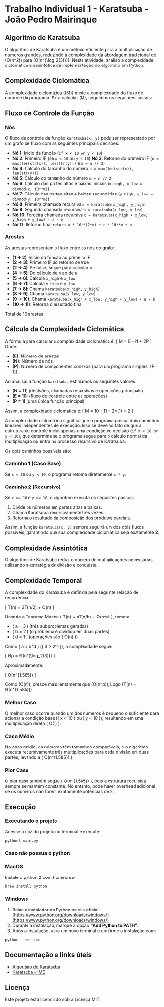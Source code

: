 # Trabalho Individual 1 - Karatsuba - João Pedro Mairinque

## Algoritmo de Karatsuba

O algoritmo de Karatsuba é um método eficiente para a multiplicação de números grandes, reduzindo a complexidade da abordagem tradicional de \(O(n^2)\) para \(O(n^{\log_2(3)})\). Nesta atividade, analiso a complexidade ciclomática e assintótica da implementação do algoritmo em Python.

## Complexidade Ciclomática

A complexidade ciclomática (\(M\)) mede a complexidade do fluxo de controle do programa. Para calcular \(M\), seguimos os seguintes passos:

## Fluxo de Controle da Função

### Nós

O fluxo de controle da função `karatsuba(x, y)` pode ser representado por um grafo de fluxo com as seguintes principais decisões:

- **Nó 1**: Início da função (`if x < 10 or y < 10`)
- **Nó 2**: Primeiro IF (se `x < 10` ou `y < 10`)
  **Nó 3**: Retorno do primeiro IF (`n = max(len(str(x)), len(str(y)))` e `m = n // 2`)
- **Nó 4**: Cálculo do tamanho do número `n = max(len(str(x)), len(str(y)))`
- **Nó 5**: Cálculo do tamanho do número `m = n // 2`
- **Nó 6**: Cálculo das partes altas e baixas iniciais (`x_high, x_low = divmod(x, 10**m)`)
- **Nó 7**: Cálculo das partes altas e baixas secundárias (`y_high, y_low = divmod(y, 10**m)`)
- **Nó 8**: Primeira chamada recursiva `a = karatsuba(x_high, y_high)`
- **Nó 9**: Segunda chamada recursiva `b = karatsuba(x_low, y_low)`
- **Nó 10**: Terceira chamada recursiva `c = karatsuba(x_high + x_low, y_high + y_low) - a - b`
- **Nó 11**: Retorno final `return a * 10**(2*m) + c * 10**m + b`

### Arestas

As arestas representam o fluxo entre os nós do grafo:

- **(1 → 2)**: Início da função ao primeiro IF
- **(2 → 3)**: Primeiro IF ao retorno se true
- **(2 → 4)**: Se false, segue para calcular `n`
- **(4 → 5)**: Do cálculo de `m` ao de `n`
- **(5 → 6)**: Calcula `x_high` e `x_low`
- **(6 → 7)**: Calcula `y_high` e `y_low`
- **(7 → 8)**: Chama `karatsuba(x_high, y_high)`
- **(8 → 9)**: Chama `karatsuba(x_low, y_low)`
- **(9 → 10)**: Chama `karatsuba(x_high + x_low, y_high + y_low) - a - b`
- **(10 → 11)**: Retorna o resultado final

Total de 10 arestas

## Cálculo da Complexidade Ciclomática

A fórmula para calcular a complexidade ciclomática é:
\[
M = E - N + 2P
\]
Onde:

- **\(E\)**: Número de arestas
- **\(N\)**: Número de nós
- **\(P\)**: Número de componentes conexos (para um programa simples, \(P = 1\))

Ao analisar a função `karatsuba`, estimamos os seguintes valores:

- **\(N = 11\)** (decisões, chamadas recursivas e operações principais)
- **\(E = 10\)** (fluxo de controle entre as operações)
- **\(P = 1\)** (uma única função principal)

Assim, a complexidade ciclomática é:
\[
M = 10 - 11 + 2\*(1) = 2
\]

A complexidade ciclomática significa que o programa possui dois caminhos lineares independentes de execução. Isso se deve ao fato de que a estrutura de controle inclui apenas uma condição de decisão (`if x < 10 or y < 10`), que determina se o programa segue para o cálculo normal da multiplicação ou entra no processo recursivo de Karatsuba.

Os dois caminhos possíveis são:

### Caminho 1 (Caso Base)

Se `x < 10` ou `y < 10`, o programa retorna diretamente `x * y`.

### Caminho 2 (Recursivo)

Se `x >= 10` e `y >= 10`, o algoritmo executa os seguintes passos:

1. Divide os números em partes altas e baixas.
2. Chama Karatsuba recursivamente três vezes.
3. Retorna o resultado da composição dos produtos parciais.

Assim, a função `karatsuba(x, y)` sempre seguirá um dos dois fluxos possíveis, garantindo que sua complexidade ciclomática seja exatamente **2**.

## Complexidade Assintótica

O algoritmo de Karatsuba reduz o número de multiplicações necessárias utilizando a estratégia de divisão e conquista.

## Complexidade Temporal

A complexidade do Karatsuba é definida pela seguinte relação de recorrência:

\[
T(n) = 3T(n/2) + O(n)
\]

Usando o Teorema Mestre \( T(n) = aT(n/b) + O(n^d) \), temos:

- \( a = 3 \) (três subproblemas gerados)
- \( b = 2 \) (o problema é dividido em duas partes)
- \( d = 1 \) (operações são \( O(n) \))

Como \( a > b^d \) (\( 3 > 2^1 \)), a complexidade segue:

\[
Θp = Θ(n^{\log_2(3)})
\]

Aproximadamente:

\[
Θ(n^{1.585})
\]

Como \(O(n)\), cresce mais lentamente que \(O(n^p)\), Logo \(T(n) = Θ(n^{1.585})\)

### Melhor Caso

O melhor caso ocorre quando um dos números é pequeno o suficiente para acionar a condição base (\( x < 10 \) ou \( y < 10 \)), resultando em uma multiplicação direta \( O(1) \).

### Caso Médio

No caso médio, os números têm tamanhos comparáveis, e o algoritmo executa recursivamente três multiplicações para cada divisão em duas partes, levando a \( O(n^{1.585}) \).

### Pior Caso

O pior caso também segue \( O(n^{1.585}) \), pois a estrutura recursiva sempre se mantém constante. No entanto, pode haver overhead adicional se os números não forem exatamente potências de 2.

## Execução

### Executando o projeto

Acesse a raiz do projeto no terminal e execute:

```bash
python3 main.py
```

### Caso não possua o python

### MacOS

Instale o python 3 com Homebrew

```bash
brew install python
```

### Windows

1. Baixe o instalador do Python no site oficial:  
   [https://www.python.org/downloads/windows/](https://www.python.org/downloads/windows/)
2. Durante a instalação, marque a opção **"Add Python to PATH"**.
3. Após a instalação, abra um novo terminal e confirme a instalação com:

```bash
python --version
```

## Documentação e links úteis

- [Algoritmo de Karatsuba](https://pt.wikipedia.org/wiki/Algoritmo_de_Karatsuba)
- [Karatsuba - IME](https://www.ime.usp.br/~pf/analise_de_algoritmos/aulas/karatsuba.html)

## Licença

Este projeto está licenciado sob a Licença MIT.